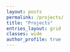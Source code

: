 ```yaml
---
layout: posts
permalink: /projects/
title: "Projects"
entries_layout: grid
classes: wide
author_profile: true
---
```



